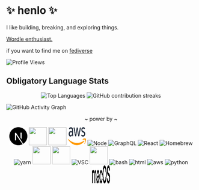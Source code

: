 # ✨ henlo ✨
I like building, breaking, and exploring things.

[Wordle enthusiast.](https://twitter.com/AvocadoMik/status/1487532072529195008?s=20&t=IIo_7WJmOMQ8ELhUZgQc_g)

if you want to find me on [fediverse](https://hachyderm.io/@mik)

![Profile Views](https://komarev.com/ghpvc/?username=Mik1337&color=blueviolet&style=for-the-badge&label=PROFILE+UwUs)
## Obligatory Language Stats
<div align="center">
    <p align="center">
      <img src="https://github-readme-stats.vercel.app/api/top-langs/?username=mik1337&?&hide=jupyter%20notebook&theme=tokyonight" aligh="left" alt="Top Languages"/>&nbsp;<img src="https://github-readme-streak-stats.herokuapp.com?user=Mik1337&theme=tokyonight&date_format=%5BY%20%5DM%20j" alt="GitHub contribution streaks"/>
    </p>
</div>

![GitHub Activity Graph](https://activity-graph.herokuapp.com/graph?username=Mik1337)  

<!-- ![GitHub metrics](https://metrics.lecoq.io/Mik1337)   -->

<div align="center">
<p>~ power by ~</p>
<img src="./assests/nextjs-icon.svg" alt="Next.js" width="48" height="48" >
<img src="https://cdn.svgporn.com/logos/javascript.svg" width="48" height="48">
<img src="https://cdn.svgporn.com/logos/css-3.svg" width="48" height="48">
<img src="./assests/aws.svg" alt="aws" width="48" height="48">
<img src="https://cdn.svgporn.com/logos/nodejs-icon.svg" alt="Node" width="48" height="48">
<img src="https://cdn.svgporn.com/logos/graphql.svg" alt="GraphQL" width="48" height="48">
<img src="https://cdn.svgporn.com/logos/react.svg" alt="React" width="48" height="48">
<img src="https://cdn.svgporn.com/logos/homebrew.svg" alt="Homebrew" width="48" height="48">
<img src="https://cdn.svgporn.com/logos/yarn.svg" alt="yarn" width="48" height="48">
<img src="https://cdn.svgporn.com/logos/postgresql.svg" width="48" height="48">
<img src="https://cdn.svgporn.com/logos/npm-icon.svg" width="48" height="48">
<img src="https://cdn.svgporn.com/logos/visual-studio-code.svg" alt="VSC" width="48" height="48">
<img src="https://cdn.svgporn.com/logos/raspberry-pi.svg" width="48" height="48">
<img src="https://cdn.svgporn.com/logos/bash-icon.svg" alt="bash" width="48" height="48">
<img src="https://cdn.svgporn.com/logos/html-5.svg" alt="html" width="48" height="48">
<img src="https://cdn.svgporn.com/logos/vim.svg" alt="aws" width="48" height="48">
<img src="https://cdn.svgporn.com/logos/python.svg" alt="python" width="48" height="48">
<img src="./assests/macOS.svg" alt="macOS" width="48" height="48">
</div>
